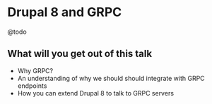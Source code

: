 Drupal 8 and GRPC
=================

@todo

## What will you get out of this talk

* Why GRPC?
* An understanding of why we should should integrate with GRPC endpoints
* How you can extend Drupal 8 to talk to GRPC servers